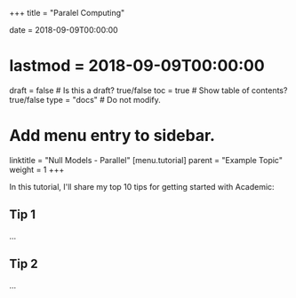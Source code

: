 +++
title = "Paralel Computing"

date = 2018-09-09T00:00:00
# lastmod = 2018-09-09T00:00:00

draft = false  # Is this a draft? true/false
toc = true  # Show table of contents? true/false
type = "docs"  # Do not modify.

# Add menu entry to sidebar.
linktitle = "Null Models - Parallel"
[menu.tutorial]
parent = "Example Topic"
weight = 1
+++

In this tutorial, I'll share my top 10 tips for getting started with Academic:

## Tip 1

...

## Tip 2

...
